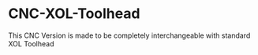 # CNC-XOL-Toolhead
This CNC Version is made to be completely interchangeable with standard XOL Toolhead
